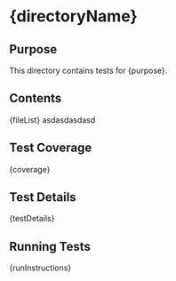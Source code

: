 # {directoryName}

## Purpose
This directory contains tests for {purpose}.

## Contents
{fileList}
asdasdasdasd
## Test Coverage
{coverage}

## Test Details
{testDetails}

## Running Tests
{runInstructions}
